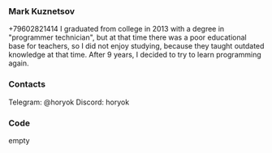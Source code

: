 ### Mark Kuznetsov ###
+79602821414
I graduated from college in 2013 with a degree in "programmer technician", but at that time there was a poor educational base for teachers, so I did not enjoy studying, because they taught outdated knowledge at that time. After 9 years, I decided to try to learn programming again.

### Contacts ###

Telegram: @horyok
Discord: horyok

### Code ###

empty